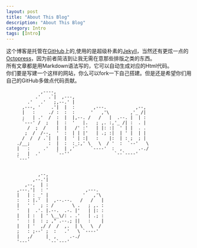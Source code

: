 ```yaml
---
layout: post
title: "About This Blog"
description: "About This Blog"
category: Intro
tags: [Intro]
---
```


这个博客是托管在[GitHub](https://github.com/zhouhao/zhouhao.github.io "Go and find it")上的,使用的是超级朴素的[Jekyll](http://jekyllrb.com/ "Jekyll")，当然还有更炫一点的[Octopress](http://octopress.org/ "Octopress")，因为前者简洁到让我无需在意那些排版之类的东西。    
所有文章都是用Markdown语法写的，它可以自动生成对应的Html代码。    
你们要是写建一个这样的网站，你么可以fork一下自己搭建。但是还是希望你们用自己的GitHub多做点代码贡献。     

                                                                         
                                                   
		         ,----,                                    
		       .'   .`|  ,---,                             
		    .'   .'   ;,--.' |                             
		  ,---, '    .'|  |  :       ,---.           ,--,  
		  |   :     ./ :  :  :      '   ,'\        ,'_ /|  
		  ;   | .'  /  :  |  |,--. /   /   |  .--. |  | :  
		  `---' /  ;   |  :  '   |.   ; ,. :,'_ /| :  . |  
		    /  ;  /    |  |   /' :'   | |: :|  ' | |  . .  
		   ;  /  /--,  '  :  | | |'   | .; :|  | ' |  | |  
		  /  /  / .`|  |  |  ' | :|   :    |:  | : ;  ; |  
		./__;       :  |  :  :_:,' \   \  / '  :  `--'   \ 
		|   :     .'   |  | ,'      `----'  :  ,      .-./ 
		;   |  .'      `--''                 `--`----'     
		`---'                                              
                                                   
                                  
		        ,--,                      
		      ,--.'|                      
		   ,--,  | :                      
		,---.'|  : '              ,---.   
		|   | : _' |             '   ,'\  
		:   : |.'  |  ,--.--.   /   /   | 
		|   ' '  ; : /       \ .   ; ,. : 
		'   |  .'. |.--.  .-. |'   | |: : 
		|   | :  | ' \__\/: . .'   | .; : 
		'   : |  : ; ," .--.; ||   :    | 
		|   | '  ,/ /  /  ,.  | \   \  /  
		;   : ;--' ;  :   .'   \ `----'   
		|   ,/     |  ,     .-./          
		'---'       `--`---'              
                                  
